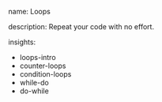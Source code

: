 name: Loops

description: Repeat your code with no effort.

insights:
  - loops-intro
  - counter-loops
  - condition-loops
  - while-do
  - do-while
